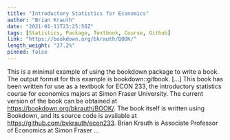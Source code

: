 ```yaml
---
title: "Introductory Statistics for Economics"
author: "Brian Krauth"
date: "2021-01-11T23:25:56Z"
tags: [Statistics, Package, Textbook, Course, Github]
link: "https://bookdown.org/bkrauth/BOOK/"
length_weight: "37.2%"
pinned: false
---
```


This is a minimal example of using the bookdown package to write a book. The output format for this example is bookdown::gitbook. [...] This book has been written for use as a textbook for ECON 233, the introductory statistics course for economics majors at Simon Fraser University. The current version of the book can be obtained at https://bookdown.org/bkrauth/BOOK/. The book itself is written using Bookdown, and its source code is available at https://github.com/bvkrauth/econ233. Brian Krauth is Associate Professor of Economics at Simon Fraser ...
